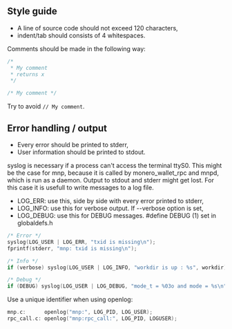 ## Style guide

* A line of source code should not exceed 120 characters,
* indent/tab should consists of 4 whitespaces.
  
Comments should be made in the following way:

```c
/*
 * My comment
 * returns x
 */

/* My comment */
```

Try to avoid ```// My comment```.

## Error handling / output

- Every error should be printed to stderr,
- User information should be printed to stdout.

syslog is necessary if a process can't access the terminal ttyS0.
This might be the case for mnp, because it is called by monero_wallet_rpc and mnpd, which is run as a daemon.
Output to stdout and stderr might get lost. For this case it is usefull to 
write messages to a log file.

- LOG_ERR: use this, side by side with every error printed to stderr,
- LOG_INFO: use this for verbose output. If --verbose option is set,
- LOG_DEBUG: use this for DEBUG messages. #define DEBUG (1) set in globaldefs.h

```c
/* Error */
syslog(LOG_USER | LOG_ERR, "txid is missing\n");
fprintf(stderr, "mnp: txid is missing\n");

/* Info */
if (verbose) syslog(LOG_USER | LOG_INFO, "workdir is up : %s", workdir);

/* Debug */
if (DEBUG) syslog(LOG_USER | LOG_DEBUG, "mode_t = %03o and mode = %s\n", mode, config.cfg_mode);
```
Use a unique identifier when using openlog:
```c
mnp.c:      openlog("mnp:", LOG_PID, LOG_USER);
rpc_call.c: openlog("mnp:rpc_call:", LOG_PID, LOGUSER);
```
